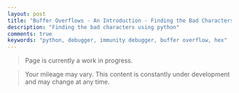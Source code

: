 ```yaml
---
layout: post
title: "Buffer Overflows - An Introduction - Finding the Bad Characters"
description: "Finding the bad characters using python"
comments: true
keywords: "python, debugger, immunity debugger, buffer overflow, hex"
---
```


> Page is currently a work in progress.



> Your mileage may vary.  This content is constantly under development and may change at any time.
